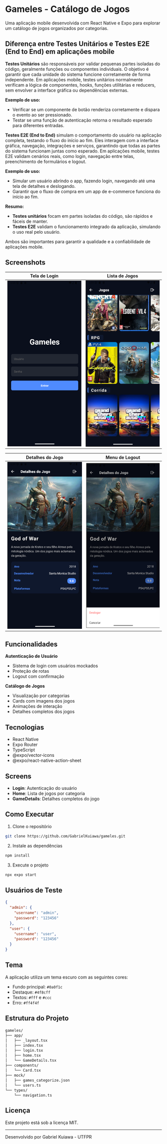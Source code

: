 # Gameles - Catálogo de Jogos

Uma aplicação mobile desenvolvida com React Native e Expo para explorar um catálogo de jogos organizados por categorias.


## Diferença entre Testes Unitários e Testes E2E (End to End) em aplicações mobile

**Testes Unitários** são responsáveis por validar pequenas partes isoladas do código, geralmente funções ou componentes individuais. O objetivo é garantir que cada unidade do sistema funcione corretamente de forma independente. Em aplicações mobile, testes unitários normalmente verificam a lógica de componentes, hooks, funções utilitárias e reducers, sem envolver a interface gráfica ou dependências externas.

**Exemplo de uso:**  
- Verificar se um componente de botão renderiza corretamente e dispara o evento ao ser pressionado.
- Testar se uma função de autenticação retorna o resultado esperado para diferentes entradas.

**Testes E2E (End to End)** simulam o comportamento do usuário na aplicação completa, testando o fluxo do início ao fim. Eles interagem com a interface gráfica, navegação, integrações e serviços, garantindo que todas as partes do sistema funcionam juntas como esperado. Em aplicações mobile, testes E2E validam cenários reais, como login, navegação entre telas, preenchimento de formulários e logout.

**Exemplo de uso:**  
- Simular um usuário abrindo o app, fazendo login, navegando até uma tela de detalhes e deslogando.
- Garantir que o fluxo de compra em um app de e-commerce funciona do início ao fim.

**Resumo:**  
- **Testes unitários** focam em partes isoladas do código, são rápidos e fáceis de manter.
- **Testes E2E** validam o funcionamento integrado da aplicação, simulando o uso real pelo usuário.

Ambos são importantes para garantir a qualidade e a confiabilidade de aplicações mobile.

## Screenshots

| Tela de Login | Lista de Jogos |
|---------------|----------------|
| <img src="https://raw.githubusercontent.com/GabrielKuiawa/gameles/refs/heads/master/assets/screenshots/login.png" width="300"/> | <img src="https://raw.githubusercontent.com/GabrielKuiawa/gameles/refs/heads/master/assets/screenshots/home.png" width="300"/> |

| Detalhes do Jogo | Menu de Logout |
|------------------|----------------|
| <img src="https://raw.githubusercontent.com/GabrielKuiawa/gameles/refs/heads/master/assets/screenshots/details.png" width="300"/> | <img src="https://raw.githubusercontent.com/GabrielKuiawa/gameles/refs/heads/master/assets/screenshots/logout.png" width="300"/> |


## Funcionalidades

**Autenticação de Usuário**
- Sistema de login com usuários mockados
- Proteção de rotas
- Logout com confirmação

**Catálogo de Jogos**
- Visualização por categorias
- Cards com imagens dos jogos
- Animações de interação
- Detalhes completos dos jogos

## Tecnologias

- React Native
- Expo Router
- TypeScript
- @expo/vector-icons
- @expo/react-native-action-sheet

## Screens

- **Login**: Autenticação do usuário
- **Home**: Lista de jogos por categoria
- **GameDetails**: Detalhes completos do jogo

## Como Executar

1. Clone o repositório
```bash
git clone https://github.com/GabrielKuiawa/gameles.git
```

2. Instale as dependências
```bash
npm install
```

3. Execute o projeto
```bash
npx expo start
```

## Usuários de Teste

```json
{
  "admin": {
    "username": "admin",
    "password": "123456"
  },
  "user": {
    "username": "user",
    "password": "123456"
  }
}
```

## Tema

A aplicação utiliza um tema escuro com as seguintes cores:
- Fundo principal: `#0a0f1c`
- Destaque: `#4f8cff`
- Textos: `#fff` e `#ccc`
- Erro: `#ff4f4f`

## Estrutura do Projeto

```
gameles/
├── app/
│   ├── _layout.tsx
│   ├── index.tsx
│   ├── login.tsx
│   ├── home.tsx
│   └── GameDetails.tsx
├── components/
│   └── Card.tsx
├── mock/
│   ├── games_categorize.json
│   └── users.ts
└── types/
    └── navigation.ts
```

## Licença

Este projeto está sob a licença MIT.

---

Desenvolvido por Gabriel Kuiawa - UTFPR
